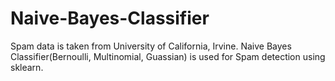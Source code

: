 # Naive-Bayes-Classifier

Spam data is taken from University of California, Irvine.
Naive Bayes Classifier(Bernoulli, Multinomial, Guassian) is used for Spam detection using sklearn.
